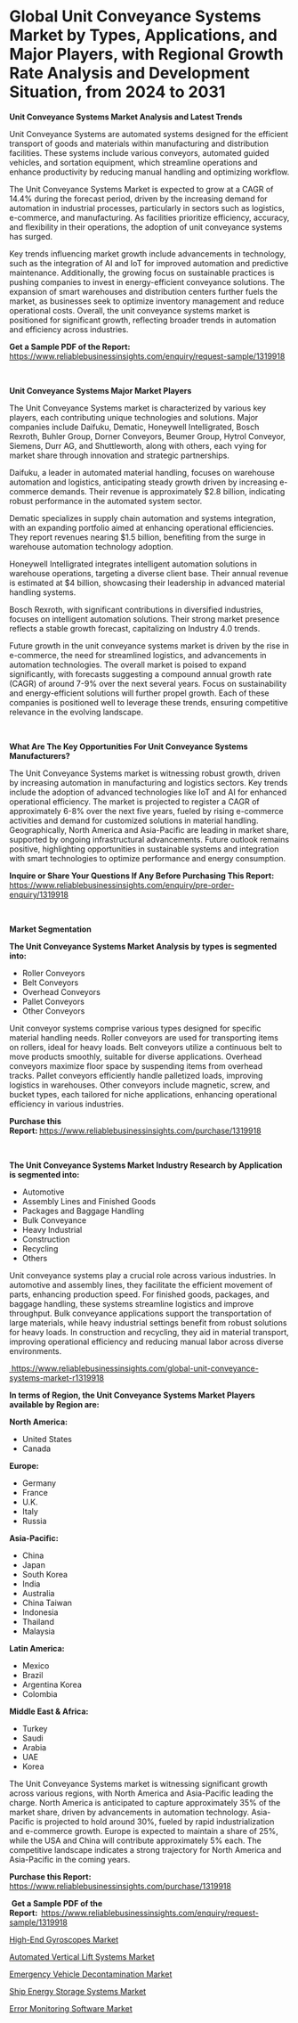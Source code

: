 <p><h1>Global Unit Conveyance Systems Market by Types, Applications, and Major Players, with Regional Growth Rate Analysis and Development Situation, from 2024 to 2031</h1></p><p><strong>Unit Conveyance Systems Market Analysis and Latest Trends</strong></p>
<p><p>Unit Conveyance Systems are automated systems designed for the efficient transport of goods and materials within manufacturing and distribution facilities. These systems include various conveyors, automated guided vehicles, and sortation equipment, which streamline operations and enhance productivity by reducing manual handling and optimizing workflow.</p><p>The Unit Conveyance Systems Market is expected to grow at a CAGR of 14.4% during the forecast period, driven by the increasing demand for automation in industrial processes, particularly in sectors such as logistics, e-commerce, and manufacturing. As facilities prioritize efficiency, accuracy, and flexibility in their operations, the adoption of unit conveyance systems has surged. </p><p>Key trends influencing market growth include advancements in technology, such as the integration of AI and IoT for improved automation and predictive maintenance. Additionally, the growing focus on sustainable practices is pushing companies to invest in energy-efficient conveyance solutions. The expansion of smart warehouses and distribution centers further fuels the market, as businesses seek to optimize inventory management and reduce operational costs. Overall, the unit conveyance systems market is positioned for significant growth, reflecting broader trends in automation and efficiency across industries.</p></p>
<p><strong>Get a Sample PDF of the Report:&nbsp;</strong> <a href="https://www.reliablebusinessinsights.com/enquiry/request-sample/1319918?utm_campaign=1091&utm_medium=2&utm_source=Github&utm_content=ia&utm_term=30102024&utm_id=unit-conveyance-systems">https://www.reliablebusinessinsights.com/enquiry/request-sample/1319918</a></p>
<p>&nbsp;</p>
<p><strong>Unit Conveyance Systems Major Market Players</strong></p>
<p><p>The Unit Conveyance Systems market is characterized by various key players, each contributing unique technologies and solutions. Major companies include Daifuku, Dematic, Honeywell Intelligrated, Bosch Rexroth, Buhler Group, Dorner Conveyors, Beumer Group, Hytrol Conveyor, Siemens, Durr AG, and Shuttleworth, along with others, each vying for market share through innovation and strategic partnerships.</p><p>Daifuku, a leader in automated material handling, focuses on warehouse automation and logistics, anticipating steady growth driven by increasing e-commerce demands. Their revenue is approximately $2.8 billion, indicating robust performance in the automated system sector.</p><p>Dematic specializes in supply chain automation and systems integration, with an expanding portfolio aimed at enhancing operational efficiencies. They report revenues nearing $1.5 billion, benefiting from the surge in warehouse automation technology adoption.</p><p>Honeywell Intelligrated integrates intelligent automation solutions in warehouse operations, targeting a diverse client base. Their annual revenue is estimated at $4 billion, showcasing their leadership in advanced material handling systems.</p><p>Bosch Rexroth, with significant contributions in diversified industries, focuses on intelligent automation solutions. Their strong market presence reflects a stable growth forecast, capitalizing on Industry 4.0 trends. </p><p>Future growth in the unit conveyance systems market is driven by the rise in e-commerce, the need for streamlined logistics, and advancements in automation technologies. The overall market is poised to expand significantly, with forecasts suggesting a compound annual growth rate (CAGR) of around 7-9% over the next several years. Focus on sustainability and energy-efficient solutions will further propel growth. Each of these companies is positioned well to leverage these trends, ensuring competitive relevance in the evolving landscape.</p></p>
<p>&nbsp;</p>
<p><strong>What Are The Key Opportunities For Unit Conveyance Systems Manufacturers?</strong></p>
<p><p>The Unit Conveyance Systems market is witnessing robust growth, driven by increasing automation in manufacturing and logistics sectors. Key trends include the adoption of advanced technologies like IoT and AI for enhanced operational efficiency. The market is projected to register a CAGR of approximately 6-8% over the next five years, fueled by rising e-commerce activities and demand for customized solutions in material handling. Geographically, North America and Asia-Pacific are leading in market share, supported by ongoing infrastructural advancements. Future outlook remains positive, highlighting opportunities in sustainable systems and integration with smart technologies to optimize performance and energy consumption.</p></p>
<p><strong>Inquire or Share Your Questions If Any Before Purchasing This Report:</strong> <a href="https://www.reliablebusinessinsights.com/enquiry/pre-order-enquiry/1319918?utm_campaign=1091&utm_medium=2&utm_source=Github&utm_content=ia&utm_term=30102024&utm_id=unit-conveyance-systems">https://www.reliablebusinessinsights.com/enquiry/pre-order-enquiry/1319918</a></p>
<p>&nbsp;</p>
<p><strong>Market Segmentation</strong></p>
<p><strong>The Unit Conveyance Systems Market Analysis by types is segmented into:</strong></p>
<p><ul><li>Roller Conveyors</li><li>Belt Conveyors</li><li>Overhead Conveyors</li><li>Pallet Conveyors</li><li>Other Conveyors</li></ul></p>
<p><p>Unit conveyor systems comprise various types designed for specific material handling needs. Roller conveyors are used for transporting items on rollers, ideal for heavy loads. Belt conveyors utilize a continuous belt to move products smoothly, suitable for diverse applications. Overhead conveyors maximize floor space by suspending items from overhead tracks. Pallet conveyors efficiently handle palletized loads, improving logistics in warehouses. Other conveyors include magnetic, screw, and bucket types, each tailored for niche applications, enhancing operational efficiency in various industries.</p></p>
<p><strong>Purchase this Report:&nbsp;</strong><a href="https://www.reliablebusinessinsights.com/purchase/1319918?utm_campaign=1091&utm_medium=2&utm_source=Github&utm_content=ia&utm_term=30102024&utm_id=unit-conveyance-systems">https://www.reliablebusinessinsights.com/purchase/1319918</a></p>
<p>&nbsp;</p>
<p><strong>The Unit Conveyance Systems Market Industry Research by Application is segmented into:</strong></p>
<p><ul><li>Automotive</li><li>Assembly Lines and Finished Goods</li><li>Packages and Baggage Handling</li><li>Bulk Conveyance</li><li>Heavy Industrial</li><li>Construction</li><li>Recycling</li><li>Others</li></ul></p>
<p><p>Unit conveyance systems play a crucial role across various industries. In automotive and assembly lines, they facilitate the efficient movement of parts, enhancing production speed. For finished goods, packages, and baggage handling, these systems streamline logistics and improve throughput. Bulk conveyance applications support the transportation of large materials, while heavy industrial settings benefit from robust solutions for heavy loads. In construction and recycling, they aid in material transport, improving operational efficiency and reducing manual labor across diverse environments.</p></p>
<p><a href="https://www.reliablebusinessinsights.com/global-unit-conveyance-systems-market-r1319918?utm_campaign=1091&utm_medium=2&utm_source=Github&utm_content=ia&utm_term=30102024&utm_id=unit-conveyance-systems">&nbsp;https://www.reliablebusinessinsights.com/global-unit-conveyance-systems-market-r1319918</a></p>
<p><strong>In terms of Region, the Unit Conveyance Systems Market Players available by Region are:</strong></p>
<p>
    <p> <strong> North America: </strong>
        <ul>
            <li>United States</li>
            <li>Canada</li>
        </ul>
        </p> 
    <p> <strong> Europe: </strong>
        <ul>
            <li>Germany</li>
            <li>France</li>
            <li>U.K.</li>
            <li>Italy</li>
            <li>Russia</li>
        </ul>
        </p> 
    <p> <strong> Asia-Pacific: </strong>
        <ul>
            <li>China</li>
            <li>Japan</li>
            <li>South Korea</li>
            <li>India</li>
            <li>Australia</li>
            <li>China Taiwan</li>
            <li>Indonesia</li>
            <li>Thailand</li>
            <li>Malaysia</li>
        </ul>
        </p> 
    <p> <strong> Latin America: </strong>
        <ul>
            <li>Mexico</li>
            <li>Brazil</li>
            <li>Argentina Korea</li>
            <li>Colombia</li>
        </ul>
        </p> 
    <p> <strong> Middle East & Africa: </strong>
        <ul>
            <li>Turkey</li>
            <li>Saudi</li>
            <li>Arabia</li>
            <li>UAE</li>
            <li>Korea</li>
        </ul>
    </p>
    </p>
<p><p>The Unit Conveyance Systems market is witnessing significant growth across various regions, with North America and Asia-Pacific leading the charge. North America is anticipated to capture approximately 35% of the market share, driven by advancements in automation technology. Asia-Pacific is projected to hold around 30%, fueled by rapid industrialization and e-commerce growth. Europe is expected to maintain a share of 25%, while the USA and China will contribute approximately 5% each. The competitive landscape indicates a strong trajectory for North America and Asia-Pacific in the coming years.</p></p>
<p><strong>Purchase this Report: </strong><a href="https://www.reliablebusinessinsights.com/purchase/1319918?utm_campaign=1091&utm_medium=2&utm_source=Github&utm_content=ia&utm_term=30102024&utm_id=unit-conveyance-systems">https://www.reliablebusinessinsights.com/purchase/1319918</a></p>
<p>&nbsp;<strong>Get a Sample PDF of the Report:&nbsp;&nbsp;</strong><a href="https://www.reliablebusinessinsights.com/enquiry/request-sample/1319918?utm_campaign=1091&utm_medium=2&utm_source=Github&utm_content=ia&utm_term=30102024&utm_id=unit-conveyance-systems">https://www.reliablebusinessinsights.com/enquiry/request-sample/1319918</a></p>
<p><strong></strong></p>
<p><p><a href="https://github.com/maniehilp9ib/Market-Research-Report-List-1/blob/main/high-end-gyroscopes-market.md?utm_campaign=1091&utm_medium=2&utm_source=Github&utm_content=ia&utm_term=30102024&utm_id=unit-conveyance-systems">High-End Gyroscopes Market</a></p><p><a href="https://issuu.com/reportprime-2/docs/automated-vertical-lift-systems-mar_982f7ef883901a?utm_campaign=1091&utm_medium=2&utm_source=Github&utm_content=ia&utm_term=30102024&utm_id=unit-conveyance-systems">Automated Vertical Lift Systems Market</a></p><p><a href="https://www.linkedin.com/pulse/analyzing-emergency-vehicle-decontamination-market-28g7e?utm_campaign=1091&utm_medium=2&utm_source=Github&utm_content=ia&utm_term=30102024&utm_id=unit-conveyance-systems">Emergency Vehicle Decontamination Market</a></p><p><a href="https://issuu.com/reportprime-2/docs/ship-energy-storage-systems-market-_3c50cb7c52e34a?utm_campaign=1091&utm_medium=2&utm_source=Github&utm_content=ia&utm_term=30102024&utm_id=unit-conveyance-systems">Ship Energy Storage Systems Market</a></p><p><a href="https://github.com/burdgexaraeqn/Market-Research-Report-List-1/blob/main/error-monitoring-software-market.md?utm_campaign=1091&utm_medium=2&utm_source=Github&utm_content=ia&utm_term=30102024&utm_id=unit-conveyance-systems">Error Monitoring Software Market</a></p></p>